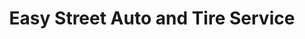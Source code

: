 ---
title: "Easy Street Auto and Tire Service"
url: /woodfin/easy-street-auto-and-tire-service/
shop: Autowerkstatt
---
